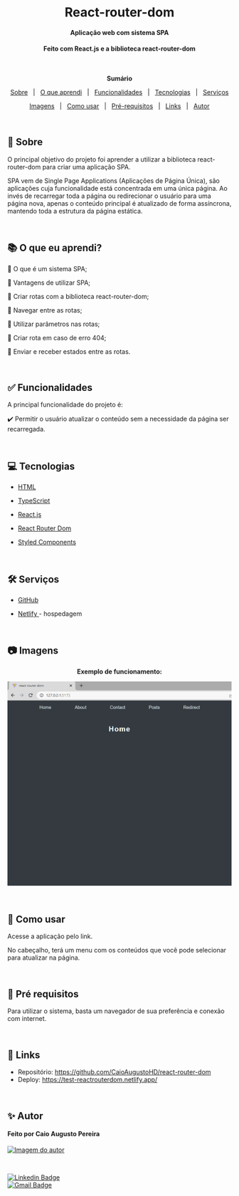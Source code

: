 <h1 align="center">React-router-dom</h1>
<h4 align="center">Aplicação web com sistema SPA</h4>
<h4 align="center">Feito com React.js e a biblioteca react-router-dom</h4>

 &#xa0;

**<p align="center">Sumário</p>**
<p align="center">
<a href="#dart-sobre">Sobre</a> &#xa0; | &#xa0;
<a href="#books-O-que-eu-aprendi">O que aprendi</a> &#xa0; | &#xa0;
<a href="#white_check_mark-funcionalidades">Funcionalidades</a> &#xa0; | &#xa0;
<a href="#computer-tecnologias">Tecnologias</a> &#xa0; | &#xa0;
<a href="#hammer_and_wrench-serviços">Serviços</a>
</p>
<p align="center">
<a href="#camera-imagens">Imagens</a> &#xa0; | &#xa0;
<a href="#orange_book-como-usar">Como usar</a> &#xa0; | &#xa0;
<a href="#scroll-pré-requisitos">Pré-requisitos</a> &#xa0; | &#xa0;
<a href="#link-links">Links</a> &#xa0; | &#xa0;
<a href="#sparkles-autor">Autor</a>
</p>

 &#xa0;
 
## :dart: Sobre
<p>O principal objetivo do projeto foi aprender a utilizar a biblioteca react-router-dom para criar uma aplicação SPA.</p>
<p>SPA vem de Single Page Applications (Aplicações de Página Única), são aplicações cuja funcionalidade está concentrada em uma única página. Ao invés de recarregar toda a página ou redirecionar o usuário para uma página nova, apenas o conteúdo principal é atualizado de forma assíncrona, mantendo toda a estrutura da página estática.</p>

&#xa0;

## :books: O que eu aprendi?

📌 O que é um sistema SPA;

📌 Vantagens de utilizar SPA;

📌 Criar rotas com a biblioteca react-router-dom;

📌 Navegar entre as rotas;

📌 Utilizar parâmetros nas rotas;

📌 Criar rota em caso de erro 404;

📌 Enviar e receber estados entre as rotas.

&#xa0;

## :white_check_mark: Funcionalidades
A principal funcionalidade do projeto é:

✔️ Permitir o usuário atualizar o conteúdo sem a necessidade da página ser recarregada.

&#xa0;

## :computer: Tecnologias
* [HTML](https://developer.mozilla.org/pt-BR/docs/Web/HTML)

* [TypeScript](https://www.typescriptlang.org/)

* [React.js](https://pt-br.reactjs.org/)

* [React Router Dom](https://reactrouter.com/en/main)

* [Styled Components](https://styled-components.com/)

&#xa0;

## :hammer_and_wrench: Serviços
* <a href="https://github.com/">GitHub</a>

* <a href="https://www.netlify.com/">Netlify </a>- hospedagem


&#xa0;

## :camera: Imagens
**<p align="center">Exemplo de funcionamento:</p>**
<div align="center">
  <img src="public/exemploprojeto.gif" alt="Funcionamento do projeto">
</div>


&#xa0;


## :orange_book: Como usar
<p>Acesse a aplicação pelo link.</p>
<p>No cabeçalho, terá um menu com os conteúdos que você pode selecionar para atualizar na página.</p>


&#xa0;

## :scroll: Pré requisitos
Para utilizar o sistema, basta um navegador de sua preferência e conexão com internet.

&#xa0;

## :link: Links
* Repositório: https://github.com/CaioAugustoHD/react-router-dom
* Deploy: https://test-reactrouterdom.netlify.app/

&#xa0;

## :sparkles: Autor

<h4>Feito por Caio Augusto Pereira</h4>

<a href="https://github.com/CaioAugustoHD">
<img src="https://github.com/CaioAugustoHD.png" width="150px" alt="Imagem do autor">
</a>

&#xa0;

[![Linkedin Badge](https://img.shields.io/badge/-Caio%20Augusto%20Pereira-blue?style=flat-square&logo=Linkedin&logoColor=white&link=https://www.linkedin.com/in/caio-augusto-cap/)](https://www.linkedin.com/in/caio-augusto-cap/)<br>
[![Gmail Badge](https://img.shields.io/badge/-caioaugustosbs@gmail.com-c14438?style=flat-square&logo=Gmail&logoColor=white&link=mailto:caioaugustosbs@gmail.com)](mailto:caioaugustosbs@gmail.com)

